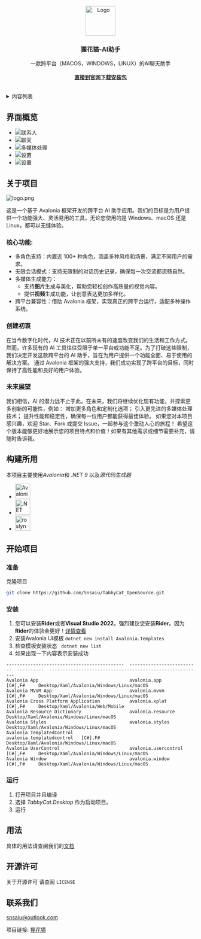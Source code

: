
<!-- PROJECT LOGO -->
<br />
<div align="center">
  <a href="https://github.com/Snsaiu/TabbyCat_OpenSource">
    <img src="readmeAssets/logo.png" alt="Logo" width="80" height="80">
  </a>

<h3 align="center">狸花猫-AI助手</h3>

  <p align="center">
    一款跨平台（MACOS，WINDOWS，LINUX）的AI聊天助手
    <br />
    <br />
    <a href="https://www.yyan.cc/product/tabbycat"><strong>直接到官网下载安装包</strong></a>
    <br />
    <br />
</div>



<!-- TABLE OF CONTENTS -->
<details>
  <summary>内容列表</summary>
  <ol>
    <li><a href="#界面概览">界面概览</a></li>
    <li>
      <a href="#关于项目">关于项目</a>
      <ul>
        <li><a href="#构建所用">构建所用</a></li>
      </ul>
    </li>
    <li>
      <a href="#开始项目">开始项目</a>
      <ul>
        <li><a href="#准备">准备</a></li>
        <li><a href="#安装">安装</a></li>
        <li><a href="#运行">运行</a></li>
      </ul>
    </li>
    <li><a href="#用法">用法</a></li>
    <li><a href="#开源许可">开源许可</a></li>
    <li><a href="#联系我们">联系我们</a></li>
  </ol>
</details>


## 界面概览

- ![联系人](readmeAssets/app_ui_1.png "联系人")
- ![聊天](readmeAssets/app_ui_2.png "聊天")
- ![多媒体处理](readmeAssets/app_ui_3.png "多媒体处理")
- ![设置](readmeAssets/app_ui_4.png "设置")
- ![设置](readmeAssets/app_ui_5.png "设置")


<!-- ABOUT THE PROJECT -->
## 关于项目

![logo.png](readmeAssets/logo.png)

这是一个基于 Avalonia 框架开发的跨平台 AI 助手应用。我们的目标是为用户提供一个功能强大、灵活易用的工具，无论您使用的是 Windows、macOS 还是 Linux，都可以无缝体验。
### 核心功能:
* 多角色支持：内置近 100+ 种角色，涵盖多种风格和场景，满足不同用户的需求。
* 无限会话模式：支持无限制的对话历史记录，确保每一次交流都流畅自然。
* 多媒体生成能力：
  * 支持**图片**生成与美化，帮助您轻松创作高质量的视觉内容。
  * 提供**视频**生成功能，让创意表达更加多样化。
* 跨平台兼容性：借助 Avalonia 框架，实现真正的跨平台运行，适配多种操作系统。
### 创建初衷
在当今数字化时代，AI 技术正在以前所未有的速度改变我们的生活和工作方式。然而，许多现有的 AI 工具往往受限于单一平台或功能不足。为了打破这些限制，我们决定开发这款跨平台的 AI 助手，旨在为用户提供一个功能全面、易于使用的解决方案。
通过 Avalonia 框架的强大支持，我们成功实现了跨平台的目标，同时保持了高性能和良好的用户体验。

### 未来展望
我们相信，AI 的潜力远不止于此。在未来，我们将继续优化现有功能，并探索更多创新的可能性，例如：
增加更多角色和定制化选项；
引入更先进的多媒体处理技术；
提升性能和稳定性，确保每一位用户都能获得最佳体验。
如果您对本项目感兴趣，欢迎 Star、Fork 或提交 Issue，一起参与这个激动人心的旅程！
希望这个版本能够更好地展示您的项目特点和价值！如果有其他需求或细节需要补充，请随时告诉我。

## 构建所用

本项目主要使用*Avalonia*和 *.NET 9* 以及*源代码生成器*

- <a href="https://github.com/AvaloniaUI/Avalonia">
    <img src="https://upload.wikimedia.org/wikipedia/commons/b/bc/Avalonia_logo.svg" alt="Avalonia" height="40">
  </a>

- <a href="https://github.com/dotnet/core">
    <img src="https://upload.wikimedia.org/wikipedia/commons/e/ee/.NET_Core_Logo.svg" alt=".NET CORE" height="40">
  </a>
  
- <a href="https://github.com/dotnet/roslyn">
    <img src="https://user-images.githubusercontent.com/46729679/109719841-17b7dd00-7b5e-11eb-8f5e-87eb2d4d1be9.png" alt="roslyn" height="40">
  </a>

<!-- GETTING STARTED -->
## 开始项目

### 准备

克隆项目

  ```sh
  git clone https://github.com/Snsaiu/TabbyCat_OpenSource.git
  ```

### 安装

1. 您可以安装**Rider**或者**Visual Studio 2022**。强烈建议您安装**Rider**。因为**Rider**的体验会更好！[详情查看](https://docs.avaloniaui.net/docs/get-started/set-up-an-editor)
2. 安装Avalonia UI模板 ```dotnet new install Avalonia.Templates```
3. 检查模板安装状态 ``` dotnet new list```
4. 如果出现一下内容表示安装成功 
```Template Name                                 Short Name                  Language    Tags
--------------------------------------------  --------------------------  ----------  ---------------------------------------------------------
Avalonia App                                  avalonia.app                [C#],F#     Desktop/Xaml/Avalonia/Windows/Linux/macOS
Avalonia MVVM App                             avalonia.mvvm               [C#],F#     Desktop/Xaml/Avalonia/Windows/Linux/macOS
Avalonia Cross Platform Application           avalonia.xplat              [C#],F#     Desktop/Xaml/Avalonia/Web/Mobile
Avalonia Resource Dictionary                  avalonia.resource                       Desktop/Xaml/Avalonia/Windows/Linux/macOS
Avalonia Styles                               avalonia.styles                         Desktop/Xaml/Avalonia/Windows/Linux/macOS
Avalonia TemplatedControl                     avalonia.templatedcontrol   [C#],F#     Desktop/Xaml/Avalonia/Windows/Linux/macOS
Avalonia UserControl                          avalonia.usercontrol        [C#],F#     Desktop/Xaml/Avalonia/Windows/Linux/macOS
Avalonia Window                               avalonia.window             [C#],F#     Desktop/Xaml/Avalonia/Windows/Linux/macOS 
```
### 运行
1. 打开项目并且编译
2. 选择 *TabbyCat.Desktop* 作为启动项目。
3. 运行

<!-- USAGE EXAMPLES -->
## 用法

具体的用法请查阅我们的[文档](https://github.com/Snsaiu/TabbyCat_OpenSource/wiki)

<!-- LICENSE -->
## 开源许可

关于开源许可 请查阅 `LICENSE`

<!-- CONTACT -->
## 联系我们

snsaiu@outlook.com

项目链接: [狸花猫](https://github.com/Snsaiu/TabbyCat_OpenSource)


